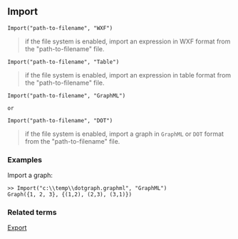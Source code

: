 ## Import

```
Import("path-to-filename", "WXF")
```
 
> if the file system is enabled, import an expression in WXF format from the "path-to-filename" file.
 

``` 
Import("path-to-filename", "Table")
```
 
> if the file system is enabled, import an expression in table format from the "path-to-filename" file.


``` 
Import("path-to-filename", "GraphML")

or

Import("path-to-filename", "DOT")
```
 
> if the file system is enabled, import a graph in `GraphML` or `DOT` format from the "path-to-filename" file.


### Examples

Import a graph: 

```
>> Import("c:\\temp\\dotgraph.graphml", "GraphML") 
Graph({1, 2, 3}, {(1,2), (2,3), (3,1)})
```

### Related terms
[Export](Export.md)